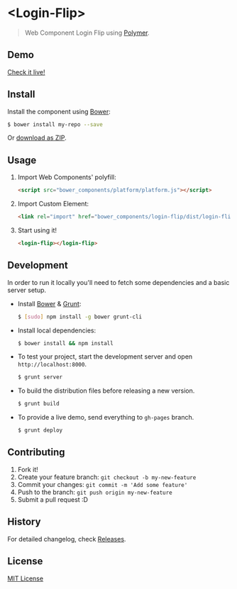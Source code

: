 # &lt;Login-Flip&gt;

> Web Component Login Flip using [Polymer](http://www.polymer-project.org/).

## Demo

[Check it live!](http://dancasttro.github.io/login-flip)

## Install

Install the component using [Bower](http://bower.io/):

```sh
$ bower install my-repo --save
```

Or [download as ZIP](https://github.com/dancasttro/login-flip/archive/master.zip).

## Usage

1. Import Web Components' polyfill:

    ```html
    <script src="bower_components/platform/platform.js"></script>
    ```

2. Import Custom Element:

    ```html
    <link rel="import" href="bower_components/login-flip/dist/login-flip.html">
    ```

3. Start using it!

    ```html
    <login-flip></login-flip>
    ```

## Development

In order to run it locally you'll need to fetch some dependencies and a basic server setup.

* Install [Bower](http://bower.io/) & [Grunt](http://gruntjs.com/):

    ```sh
    $ [sudo] npm install -g bower grunt-cli
    ```

* Install local dependencies:

    ```sh
    $ bower install && npm install
    ```

* To test your project, start the development server and open `http://localhost:8000`.

    ```sh
    $ grunt server
    ```

* To build the distribution files before releasing a new version.

    ```sh
    $ grunt build
    ```

* To provide a live demo, send everything to `gh-pages` branch.

    ```sh
    $ grunt deploy
    ```

## Contributing

1. Fork it!
2. Create your feature branch: `git checkout -b my-new-feature`
3. Commit your changes: `git commit -m 'Add some feature'`
4. Push to the branch: `git push origin my-new-feature`
5. Submit a pull request :D

## History

For detailed changelog, check [Releases](https://github.com/dancasttro/login-flip/releases).

## License

[MIT License](http://opensource.org/licenses/MIT)
